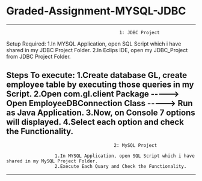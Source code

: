 # Graded-Assignment-MYSQL-JDBC
-------------------------------------------------------------------------------------------------------------------------------------------------------------------------
                                              1: JDBC Project
                                              
  Setup Required:     1.In MYSQL Application, open SQL Script which i have shared in my JDBC Project Folder.
                      2.In Eclips IDE, open my JDBC_Project from JDBC Project Folder.
      
  Steps To execute:   1.Create database GL, create employee table by executing those queries in my Script. 
                      2.Open com.gl.client Package -----> Open EmployeeDBConnection Class ----->  Run as Java Application.
                      3.Now, on Console 7 options will displayed.
                      4.Select each option and check the Functionality.
-----------------------------------------------------------------------------------------------------------------------------------------------------                   
                                            2: MySQL Project
                                            
                      1.In MYSQL Application, open SQL Script which i have shared in my MySQL Project Folder. 
                      2.Execute Each Quary and Check the Functionality.
-----------------------------------------------------------------------------------------------------------------------------------------------------                 
